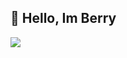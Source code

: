 ## 👋 Hello, Im Berry
<p align="left">
  <img src="https://count.getloli.com/get/@BerryPGz?theme=gelbooru" />
</p>
